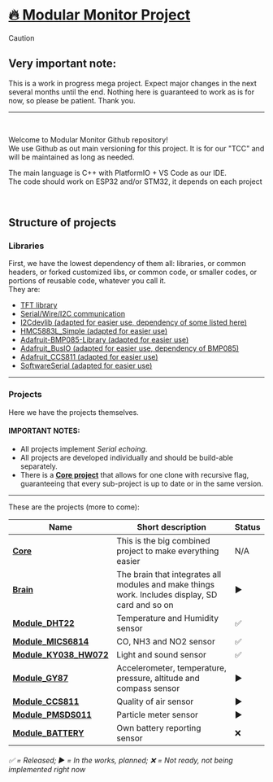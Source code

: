 # <span title="Go to main core project">[🔥 Modular Monitor Project](../../../Core)</span>

> [!CAUTION]
> ## Very important note:
> This is a work in progress mega project. Expect major changes in the next several months until the end. Nothing here is guaranteed to work as is for now, so please be patient. Thank you.

<hr />
<br />

Welcome to Modular Monitor Github repository!<br />
We use Github as out main versioning for this project. It is for our "TCC" and will be maintained as long as needed.

The main language is C++ with PlatformIO + VS Code as our IDE.<br />
The code should work on ESP32 and/or STM32, it depends on each project

<br />

## Structure of projects

### Libraries

First, we have the lowest dependency of them all: libraries, or common headers, or forked customized libs, or common code, or smaller codes, or portions of reusable code, whatever you call it.<br />
They are:

* [TFT library](../../../lib-TFT)
* [Serial/Wire/I2C communication](../../../lib-Serial)
* [I2Cdevlib (adapted for easier use, dependency of some listed here)](../../../lib-i2cdevlib)
* [HMC5883L_Simple (adapted for easier use)](../../../lib-HMC5883L_Simple)
* [Adafruit-BMP085-Library (adapted for easier use)](../../../lib-Adafruit-BMP085-Library)
* [Adafruit_BusIO (adapted for easier use, dependency of BMP085)](../../../lib-Adafruit_BusIO)
* [Adafruit_CCS811 (adapted for easier use)](../../../lib-Adafruit_CCS811)
* [SoftwareSerial (adapted for easier use)](../../../lib-espsoftwareserial)

<hr />

### Projects

Here we have the projects themselves.<br />

#### IMPORTANT NOTES:

* All projects implement *<span title="Modules send their own data and other's data if chained too.">Serial echoing</span>*.
* All projects are developed individually and should be build-able separately. 
* There is a **[Core project](../../../Core)** that allows for one clone with recursive flag, guaranteeing that every sub-project is up to date or in the same version.

<hr />

These are the projects (more to come):

Name | Short description | Status
--|--|--
**[Core](../../../Core)** | This is the big combined project to make everything easier | N/A
**[Brain](../../../Brain)** | The brain that integrates all modules and make things work. Includes display, SD card and so on | ▶️
**[Module_DHT22](../../../Module_DHT22)** | Temperature and Humidity sensor | ✅
**[Module_MICS6814](../../../Module_MICS6814)** | CO, NH3 and NO2 sensor | ✅
**[Module_KY038_HW072](../../../Module_KY038_HW072)** | Light and sound sensor | ✅
**[Module_GY87](../../../Module_GY87)** | Accelerometer, temperature, pressure, altitude and compass sensor | ▶️
**[Module_CCS811](../../../Module_CCS811)** | Quality of air sensor | ▶️
**[Module_PMSDS011](../../../Module_PMSDS011)** | Particle meter sensor | ▶️
**[Module_BATTERY](../../../Module_BATTERY)** | Own battery reporting sensor | ❌

###### ✅ = Released; ▶️ = In the works, planned; ❌ = Not ready, not being implemented right now
